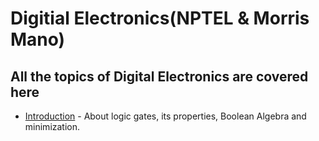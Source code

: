 # Digitial Electronics(NPTEL & Morris Mano)

## All the topics of Digital Electronics are covered here

* [Introduction](https://github.com/VLSI-Learnings/Digital-VLSI/blob/master/Digital%20Electronics/Topics/introduction.md) - About logic gates, its properties, Boolean Algebra and minimization.
